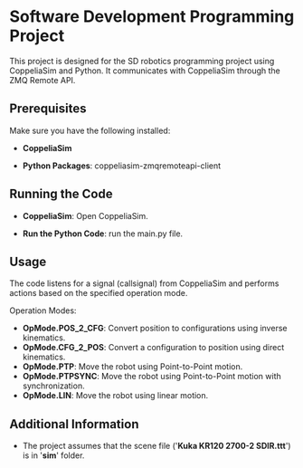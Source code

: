 # Software Development Programming Project

This project is designed for the SD robotics programming project using CoppeliaSim and Python. It communicates with CoppeliaSim through the ZMQ Remote API.

## Prerequisites

Make sure you have the following installed:

- **CoppeliaSim** 

- **Python Packages**: coppeliasim-zmqremoteapi-client

## Running the Code

- **CoppeliaSim**: Open CoppeliaSim.

- **Run the Python Code**: run the main.py file.

## Usage
The code listens for a signal (callsignal) from CoppeliaSim and performs actions based on the specified operation mode.

Operation Modes:

- **OpMode.POS_2_CFG**: Convert position to configurations using inverse kinematics.
- **OpMode.CFG_2_POS**: Convert a configuration to position using direct kinematics.
- **OpMode.PTP**: Move the robot using Point-to-Point motion.
- **OpMode.PTPSYNC**: Move the robot using Point-to-Point motion with synchronization.
- **OpMode.LIN**: Move the robot using linear motion.

## Additional Information

- The project assumes that the scene file ('**Kuka KR120 2700-2 SDIR.ttt**') is in '**sim**' folder.
